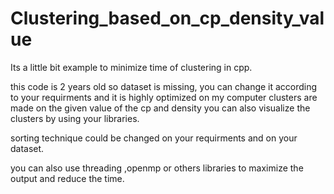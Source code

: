 # Clustering_based_on_cp_density_value
Its a little bit example to minimize time of clustering in cpp.

this code is 2 years old so dataset is missing, you can change it 
according to your requirments and it is highly optimized on my computer
clusters are made on the given value of the cp and density 
you can also visualize the clusters by using your libraries.


sorting technique could be changed on your requirments 
and on your dataset.



you can also use threading ,openmp or others libraries 
to maximize the output and reduce the time.
